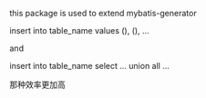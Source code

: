 this package is used to extend mybatis-generator

insert into  table_name
values
(),
(),
...

and

insert into table_name
select ... union all
...

那种效率更加高
